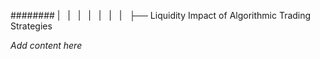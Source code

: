 ######## |   |   |   |   |   |   |   ├── Liquidity Impact of Algorithmic Trading Strategies

*Add content here*